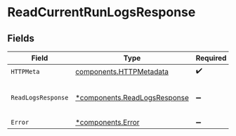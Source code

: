 # ReadCurrentRunLogsResponse


## Fields

| Field                                                                       | Type                                                                        | Required                                                                    | Description                                                                 |
| --------------------------------------------------------------------------- | --------------------------------------------------------------------------- | --------------------------------------------------------------------------- | --------------------------------------------------------------------------- |
| `HTTPMeta`                                                                  | [components.HTTPMetadata](../../models/components/httpmetadata.md)          | :heavy_check_mark:                                                          | N/A                                                                         |
| `ReadLogsResponse`                                                          | [*components.ReadLogsResponse](../../models/components/readlogsresponse.md) | :heavy_minus_sign:                                                          | Current run logs retrieved successfully                                     |
| `Error`                                                                     | [*components.Error](../../models/components/error.md)                       | :heavy_minus_sign:                                                          | Error                                                                       |